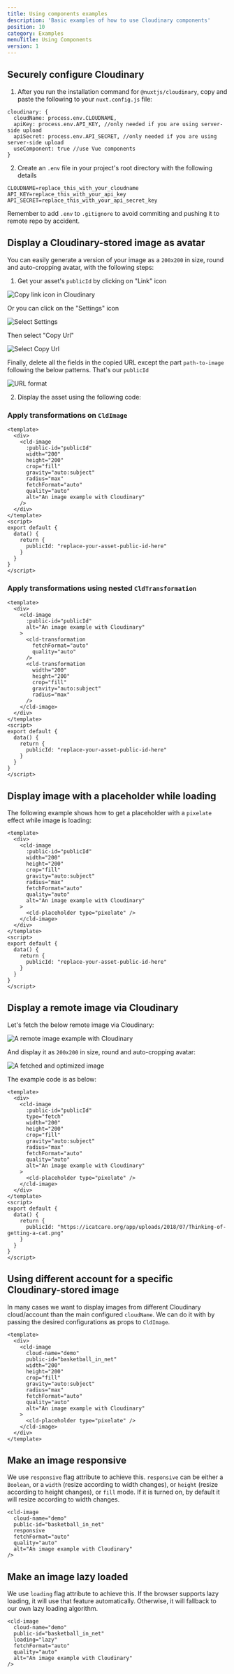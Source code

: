 ```yaml
---
title: Using components examples
description: 'Basic examples of how to use Cloudinary components'
position: 10
category: Examples
menuTitle: Using Components
version: 1
---
```


## Securely configure Cloudinary

1. After you run the installation command for `@nuxtjs/cloudinary`, copy and paste the following to your `nuxt.config.js` file:

  ```js[nuxt.config.js]
  cloudinary: {
    cloudName: process.env.CLOUDNAME,
    apiKey: process.env.API_KEY, //only needed if you are using server-side upload
    apiSecret: process.env.API_SECRET, //only needed if you are using server-side upload
    useComponent: true //use Vue components
  }
  ```

2. Create an `.env` file in your project's root directory with the following details

  ```
  CLOUDNAME=replace_this_with_your_cloudname
  API_KEY=replace_this_with_your_api_key
  API_SECRET=replace_this_with_your_api_secret_key
  ```

<alert type="warning">

Remember to add `.env` to `.gitignore` to avoid commiting and pushing it to remote repo by accident.

</alert>

## Display a Cloudinary-stored image as avatar

You can easily generate a version of your image as a `200x200` in size, round and auto-cropping avatar, with the following steps:

1. Get your asset's `publicId` by clicking on "Link" icon

  ![Copy link icon in Cloudinary](https://res.cloudinary.com/mayashavin/image/upload/f_auto,q_auto/v1603355978/nuxt-cld/copyurl)

  Or you can click on the "Settings" icon

  ![Select Settings](https://res.cloudinary.com/mayashavin/image/upload/f_auto,q_auto/v1603355978/nuxt-cld/settings_select)

  Then select "Copy Url"

  ![Select Copy Url](https://res.cloudinary.com/mayashavin/image/upload/f_auto,q_auto/v1603355978/nuxt-cld/copy_url)

  Finally, delete all the fields in the copied URL except the part `path-to-image` following the below patterns. That's our `publicId`

  ![URL format](https://res.cloudinary.com/mayashavin/image/upload/q_auto,f_auto/v1597083188/articles/cloudinary_url_format)

2. Display the asset using the following code:

### Apply transformations on `CldImage`

```vue
<template>
  <div>
    <cld-image
      :public-id="publicId"
      width="200"
      height="200"
      crop="fill"
      gravity="auto:subject"
      radius="max"
      fetchFormat="auto"
      quality="auto"
      alt="An image example with Cloudinary"
    />
  </div>
</template>
<script>
export default {
  data() {
    return {
      publicId: "replace-your-asset-public-id-here"
    }
  }
}
</script>
```

### Apply transformations using nested `CldTransformation`

```vue
<template>
  <div>
    <cld-image
      :public-id="publicId"
      alt="An image example with Cloudinary"
    >
      <cld-transformation
        fetchFormat="auto"
        quality="auto"
      />
      <cld-transformation
        width="200"
        height="200"
        crop="fill"
        gravity="auto:subject"
        radius="max"
      />
    </cld-image>
  </div>
</template>
<script>
export default {
  data() {
    return {
      publicId: "replace-your-asset-public-id-here"
    }
  }
}
</script>
```

## Display image with a placeholder while loading

The following example shows how to get a placeholder with a `pixelate` effect while image is loading:

```vue
<template>
  <div>
    <cld-image
      :public-id="publicId"
      width="200"
      height="200"
      crop="fill"
      gravity="auto:subject"
      radius="max"
      fetchFormat="auto"
      quality="auto"
      alt="An image example with Cloudinary"
    >
      <cld-placeholder type="pixelate" />
    </cld-image>
  </div>
</template>
<script>
export default {
  data() {
    return {
      publicId: "replace-your-asset-public-id-here"
    }
  }
}
</script>

```

## Display a remote image via Cloudinary

Let's fetch the below remote image via Cloudinary:

![A remote image example with Cloudinary](https://icatcare.org/app/uploads/2018/07/Thinking-of-getting-a-cat.png)

And display it as `200x200` in size, round and auto-cropping avatar:

![A fetched and optimized image](https://res.cloudinary.com/mayashavin/image/fetch/c_fill,f_auto,g_auto:subject,h_200,q_auto,w_200,r_max/https://icatcare.org/app/uploads/2018/07/Thinking-of-getting-a-cat.png)

The example code is as below:

```vue
<template>
  <div>
    <cld-image
      :public-id="publicId"
      type="fetch"
      width="200"
      height="200"
      crop="fill"
      gravity="auto:subject"
      radius="max"
      fetchFormat="auto"
      quality="auto"
      alt="An image example with Cloudinary"
    >
      <cld-placeholder type="pixelate" />
    </cld-image>
  </div>
</template>
<script>
export default {
  data() {
    return {
      publicId: "https://icatcare.org/app/uploads/2018/07/Thinking-of-getting-a-cat.png"
    }
  }
}
</script>
```

## Using different account for a specific Cloudinary-stored image

In many cases we want to display images from different Cloudinary cloud/account than the main configured `cloudName`. We can do it with by passing the desired configurations as props to `CldImage`.

```vue
<template>
  <div>
    <cld-image
      cloud-name="demo"
      public-id="basketball_in_net"
      width="200"
      height="200"
      crop="fill"
      gravity="auto:subject"
      radius="max"
      fetchFormat="auto"
      quality="auto"
      alt="An image example with Cloudinary"
    >
      <cld-placeholder type="pixelate" />
    </cld-image>
  </div>
</template>
```

## Make an image responsive

We use `responsive` flag attribute to achieve this. `responsive` can be either a `Boolean`, or a `width` (resize according to width changes), or `height` (resize according to height changes), or `fill` mode. If it is turned on, by default it will resize according to width changes.

```vue
<cld-image
  cloud-name="demo"
  public-id="basketball_in_net"
  responsive
  fetchFormat="auto"
  quality="auto"
  alt="An image example with Cloudinary"
/>
```

## Make an image lazy loaded

We use `loading` flag attribute to achieve this. If the browser supports lazy loading, it will use that feature automatically. Otherwise, it will fallback to our own lazy loading algorithm.


```vue
<cld-image
  cloud-name="demo"
  public-id="basketball_in_net"  
  loading="lazy"  
  fetchFormat="auto"
  quality="auto"
  alt="An image example with Cloudinary"
/>
```
